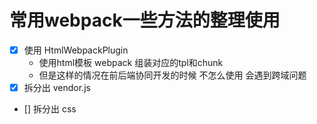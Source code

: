 # 常用webpack一些方法的整理使用
- [x] 使用 HtmlWebpackPlugin
    - 使用html模板 webpack 组装对应的tpl和chunk
    - 但是这样的情况在前后端协同开发的时候 不怎么使用 会遇到跨域问题
- [x] 拆分出 vendor.js
- [] 拆分出 css
    